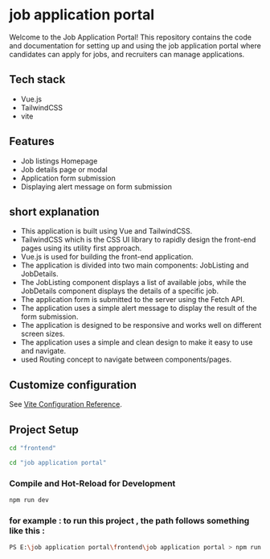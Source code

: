 # job application portal

Welcome to the Job Application Portal! This repository contains the code and documentation for setting up and using the job application portal where candidates can apply for jobs, and recruiters can manage applications.

## Tech stack
- Vue.js
- TailwindCSS
- vite

## Features
- Job listings Homepage
- Job details page or modal
- Application form submission 
- Displaying alert message on form submission

## short explanation
- This application is built using Vue and          TailwindCSS.
-  TailwindCSS which is the CSS UI library to rapidly design the front-end pages using its utility first approach.
- Vue.js is used for building the front-end application.
- The application is divided into two main components: JobListing and JobDetails.
- The JobListing component displays a list of available jobs, while the JobDetails component displays the details of a specific job.
- The application form is submitted to the server using the Fetch API.
- The application uses a simple alert message to display the result of the form submission.
- The application is designed to be responsive and works well on different screen sizes.
- The application uses a simple and clean design to make it easy to use and navigate.
- used Routing concept to navigate between components/pages.

## Customize configuration
See [Vite Configuration Reference](https://vite.dev/config/).

## Project Setup

```sh
cd "frontend"
```

```sh
cd "job application portal"
```

### Compile and Hot-Reload for Development

```sh
npm run dev
```

### for example : to run this project , the path follows something like this :

```sh
PS E:\job application portal\frontend\job application portal > npm run dev
```
